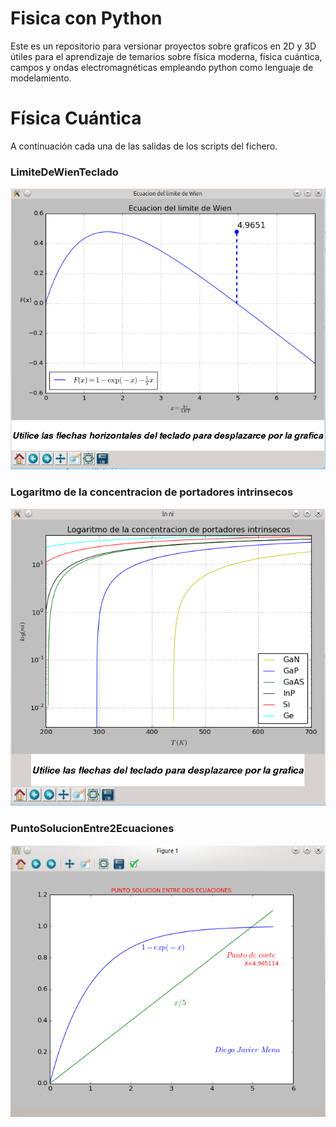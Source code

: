 # Fisica con Python
Este es un repositorio para versionar proyectos sobre graficos en 2D y 3D útiles para el aprendizaje de temarios sobre física moderna, física cuántica, campos y ondas electromagnéticas empleando python como lenguaje de modelamiento.  

# Física Cuántica
A continuación cada una de las salidas de los scripts del fichero.  
### LimiteDeWienTeclado
![grafo1](https://github.com/ingelectronicadj/FisicaConPython/blob/master/FisicaCuantica/LimiteDeWienTeclado/salidaGrafica.png?raw=true "grafo1")

### Logaritmo de la concentracion de portadores intrinsecos
![grafo2](https://github.com/ingelectronicadj/FisicaConPython/blob/master/FisicaCuantica/Logaritmo%20de%20la%20concentracion%20de%20portadores%20intrinsecos/salidaGrafica.png?raw=true "grafo2")

### PuntoSolucionEntre2Ecuaciones
![grafo3](https://github.com/ingelectronicadj/FisicaConPython/blob/master/FisicaCuantica/PuntoSolucionEntre2Ecuaciones/salidaGrafica.png?raw=true "grafo3")

